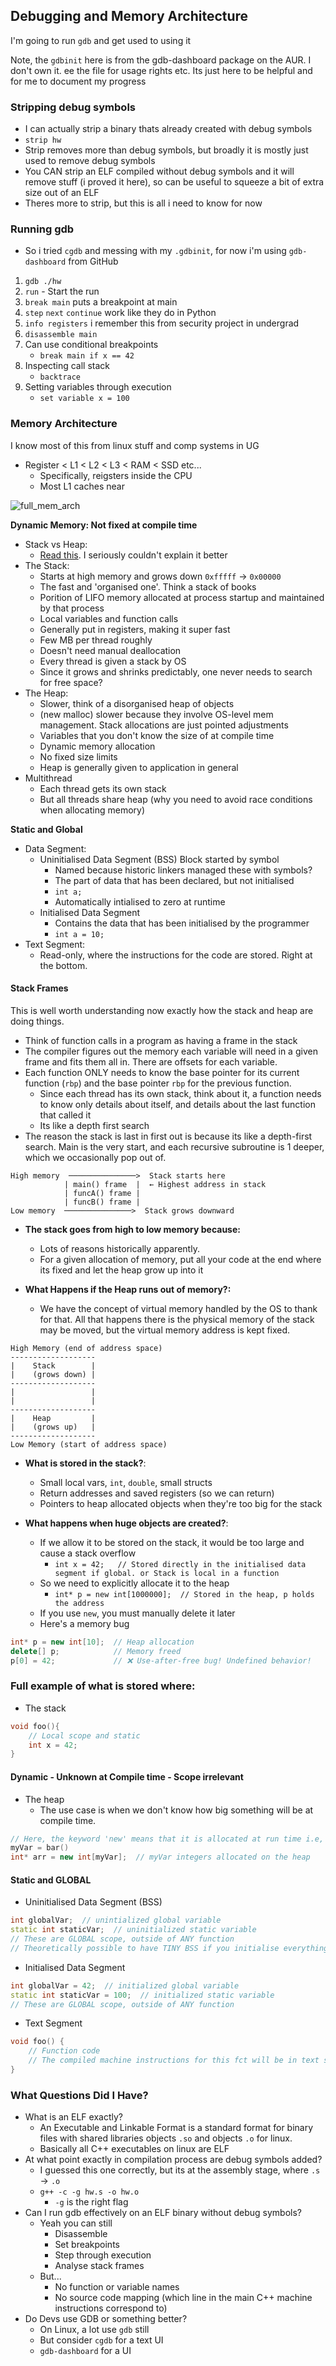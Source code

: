 ## Debugging and Memory Architecture
I'm going to run `gdb` and get used to using it

Note, the `gdbinit` here is from the gdb-dashboard package on the AUR. I don't own it. ee the file for usage rights etc. Its just here to be helpful and for me to document my progress

### Stripping debug symbols
- I can actually strip a binary thats already created with debug symbols
- `strip hw`
- Strip removes more than debug symbols, but broadly it is mostly just used to remove debug symbols
- You CAN strip an ELF compiled without debug symbols and it will remove stuff (i proved it here), so can be useful to squeeze a bit of extra size out of an ELF
- Theres more to strip, but this is all i need to know for now

### Running gdb
- So i tried `cgdb` and messing with my `.gdbinit`, for now i'm using `gdb-dashboard` from GitHub
1. `gdb ./hw` 
2. `run` - Start the run
3. `break main` puts a breakpoint at main
4. `step` `next` `continue` work like they do in Python
5. `info registers` i remember this from security project in undergrad
6. `disassemble main`
7. Can use conditional breakpoints
    * `break main if x == 42`
8. Inspecting call stack
    * `backtrace`
9. Setting variables through execution
    * `set variable x = 100`

### Memory Architecture
I know most of this from linux stuff and comp systems in UG
- Register < L1 < L2 < L3 < RAM < SSD etc...
    * Specifically, reigsters inside the CPU
    * Most L1 caches near

![full_mem_arch](full_mem_arch.png)

**Dynamic Memory: Not fixed at compile time**
- Stack vs Heap:
    * [Read this](https://stackoverflow.com/questions/79923/what-and-where-are-the-stack-and-heap). I seriously couldn't explain it better
- The Stack:
    * Starts at high memory and grows down `0xfffff` -> `0x00000`
    * The fast and 'organised one'. Think a stack of books
    * Porition of LIFO memory allocated at process startup and maintained by that process
    * Local variables and function calls
    * Generally put in registers, making it super fast
    * Few MB per thread roughly
    * Doesn't need manual deallocation
    * Every thread is given a stack by OS
    * Since it grows and shrinks predictably, one never needs to search for free space?
- The Heap:
    * Slower, think of a disorganised heap of objects
    * (new malloc) slower because they involve OS-level mem management. Stack allocations are just pointed adjustments
    * Variables that you don't know the size of at compile time
    * Dynamic memory allocation
    * No fixed size limits
    * Heap is generally given to application in general
- Multithread
    * Each thread gets its own stack
    * But all threads share heap (why you need to avoid race conditions when allocating memory)

**Static and Global**
- Data Segment:
    * Uninitialised Data Segment (BSS) Block started by symbol
        + Named because historic linkers managed these with symbols?
        + The part of data that has been declared, but not initialised
        + ```int a;```
        + Automatically intialised to zero at runtime
    * Initialised Data Segment
        + Contains the data that has been initialised by the programmer
        + `int a = 10;`
- Text Segment:
    + Read-only, where the instructions for the code are stored. Right at the bottom.

#### Stack Frames
This is well worth understanding now exactly how the stack and heap are doing things.
- Think of function calls in a program as having a frame in the stack
- The compiler figures out the memory each variable will need in a given frame and fits them all in. There are offsets for each variable. 
- Each function ONLY needs to know the base pointer for its current function (`rbp`) and the base pointer `rbp` for the previous function.
    * Since each thread has its own stack, think about it, a function needs to know only details about itself, and details about the last function that called it
    * Its like a depth first search
- The reason the stack is last in first out is because its like a depth-first search. Main is the very start, and each recursive subroutine is 1 deeper, which we occasionally pop out of.
```
High memory  ───────────────>  Stack starts here  
            | main() frame  |  ← Highest address in stack  
            | funcA() frame |  
            | funcB() frame |  
Low memory  ───────────────>  Stack grows downward 
```
- **The stack goes from high to low memory because:**
    * Lots of reasons historically apparently.
    * For a given allocation of memory, put all your code at the end where its fixed and let the heap grow up into it

- **What Happens if the Heap runs out of memory?:**
    * We have the concept of virtual memory handled by the OS to thank for that. All that happens there is the physical memory of the stack may be moved, but the virtual memory address is kept fixed.
```
High Memory (end of address space)
-------------------
|    Stack        |
|    (grows down) |
------------------- 
|                 |
|                 |  
------------------- 
|    Heap         |
|    (grows up)   |
------------------- 
Low Memory (start of address space)
```

- **What is stored in the stack?**:
    * Small local vars, `int`, `double`, small structs
    * Return addresses and saved registers (so we can return)
    * Pointers to heap allocated objects when they're too big for the stack

- **What happens when huge objects are created?**:
    * If we allow it to be stored on the stack, it would be too large and cause a stack overflow
        + `int x = 42;   // Stored directly in the initialised data segment if global. or Stack is local in a function`
    * So we need to explicitly allocate it to the heap
        + `int* p = new int[1000000];  // Stored in the heap, p holds the address`
    * If you use `new`, you must manually delete it later
    * Here's a memory bug
```cpp
int* p = new int[10];  // Heap allocation
delete[] p;            // Memory freed
p[0] = 42;             // ❌ Use-after-free bug! Undefined behavior!
```

### Full example of what is stored where:
- The stack
```cpp
void foo(){
    // Local scope and static
    int x = 42;
}
```

#### Dynamic - Unknown at Compile time - Scope irrelevant
- The heap
    * The use case is when we don't know how big something will be at compile time.
```cpp
// Here, the keyword 'new' means that it is allocated at run time i.e, DYNAMICALLY allocated, and NOT statically (known at compile time)
myVar = bar()
int* arr = new int[myVar];  // myVar integers allocated on the heap
```

#### Static and GLOBAL
- Uninitialised Data Segment (BSS)
```cpp
int globalVar;  // unintialized global variable
static int staticVar;  // uninitialized static variable
// These are GLOBAL scope, outside of ANY function
// Theoretically possible to have TINY BSS if you initialise everything
```
- Initialised Data Segment
```cpp
int globalVar = 42;  // initialized global variable
static int staticVar = 100;  // initialized static variable
// These are GLOBAL scope, outside of ANY function
```

- Text Segment
```cpp
void foo() {
    // Function code
    // The compiled machine instructions for this fct will be in text segment
}
```



### What Questions Did I Have?
- What is an ELF exactly?
    * An Executable and Linkable Format is a standard format for binary files with shared libraries objects `.so` and objects `.o` for linux.
    * Basically all C++ executables on linux are ELF
- At what point exactly in compilation process are debug symbols added?
    * I guessed this one correctly, but its at the assembly stage, where `.s` -> `.o`
    * `g++ -c -g hw.s -o hw.o`
        + `-g` is the right flag
- Can I run gdb effectively on an ELF binary without debug symbols?
    * Yeah you can still
        + Disassemble
        + Set breakpoints
        + Step through execution
        + Analyse stack frames
    * But...
        - No function or variable names
        - No source code mapping (which line in the main C++ machine instructions correspond to)
- Do Devs use GDB or something better?
    * On Linux, a lot use `gdb` still
    * But consider `cgdb` for a text UI
    * `gdb-dashboard` for a UI
